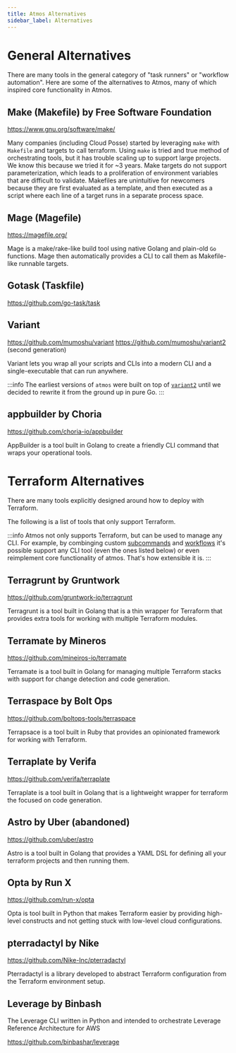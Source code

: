 ```yaml
---
title: Atmos Alternatives
sidebar_label: Alternatives
---
```



# General Alternatives

There are many tools in the general category of "task runners" or "workflow automation". Here are some of the alternatives to Atmos, many of which inspired core functionality in Atmos.

## Make (Makefile) by Free Software Foundation

https://www.gnu.org/software/make/

Many companies (including Cloud Posse) started by leveraging `make` with `Makefile` and targets to call terraform. Using `make` is tried and true method of orchestrating tools, but it has trouble scaling up to support large projects. We know this because we tried it for ~3 years. Make targets do not support parameterization, which leads to a proliferation of environment variables that are difficult to validate. Makefiles are unintuitive for newcomers because they are first evaluated as a template, and then executed as a script where each line of a target runs in a separate process space.

## Mage (Magefile)

https://magefile.org/

Mage is a make/rake-like build tool using native Golang and plain-old `Go` functions. Mage then automatically provides a CLI to call them as Makefile-like runnable targets.

## Gotask (Taskfile)

https://github.com/go-task/task


## Variant

https://github.com/mumoshu/variant
https://github.com/mumoshu/variant2 (second generation)

Variant lets you wrap all your scripts and CLIs into a modern CLI and a single-executable that can run anywhere.

:::info
The earliest versions of `atmos` were built on top of [`variant2`](https://github.com/mumoshu/variant2) until we decided to rewrite it from the ground up in pure Go.
:::

## appbuilder by Choria

https://github.com/choria-io/appbuilder


AppBuilder is a tool built in Golang to create a friendly CLI command that wraps your operational tools.


# Terraform Alternatives

There are many tools explicitly designed around how to deploy with Terraform.  

The following is a list of tools that only support Terraform.

:::info
Atmos not only supports Terraform, but can be used to manage any CLI. For example, by combinging custom [subcommands](/core-concepts/subcommands) and [workflows](/core-concepts/workflows) it's possible support any CLI tool (even the ones listed below) or even reimplement core functionality of atmos. That's how extensible it is.
:::

## Terragrunt by Gruntwork

https://github.com/gruntwork-io/terragrunt

Terragrunt is a tool built in Golang that is a thin wrapper for Terraform that provides extra tools for working with multiple Terraform modules.


## Terramate by Mineros

https://github.com/mineiros-io/terramate

Terramate is a tool built in Golang for managing multiple Terraform stacks with support for change detection and code generation.


## Terraspace by Bolt Ops

https://github.com/boltops-tools/terraspace

Terrapsace is a tool built in Ruby that provides an opinionated framework for working with Terraform.

## Terraplate by Verifa

https://github.com/verifa/terraplate

Terraplate is a tool built in Golang that is a lightweight wrapper for terraform the focused on code generation.

## Astro by Uber (abandoned)

https://github.com/uber/astro

Astro is a tool built in Golang that provides a YAML DSL for defining all your terraform projects and then running them.

## Opta by Run X

https://github.com/run-x/opta

Opta is tool built in Python that makes Terraform easier by providing high-level constructs and not getting stuck with low-level cloud configurations.

## pterradactyl by Nike

https://github.com/Nike-Inc/pterradactyl

Pterradactyl is a library developed to abstract Terraform configuration from the Terraform environment setup.


## Leverage by Binbash

The Leverage CLI written in Python and intended to orchestrate Leverage Reference Architecture for AWS

https://github.com/binbashar/leverage

  

